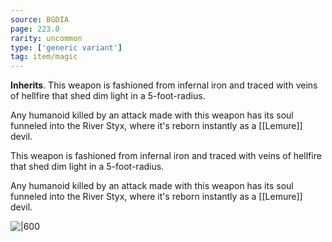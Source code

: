 ```yaml
---
source: BGDIA
page: 223.0
rarity: uncommon
type: ['generic variant']
tag: item/magic
---
```


**Inherits**. This weapon is fashioned from infernal iron and traced with veins of hellfire that shed dim light in a 5-foot-radius.

Any humanoid killed by an attack made with this weapon has its soul funneled into the River Styx, where it's reborn instantly as a [[Lemure]] devil.


This weapon is fashioned from infernal iron and traced with veins of hellfire that shed dim light in a 5-foot-radius.

Any humanoid killed by an attack made with this weapon has its soul funneled into the River Styx, where it's reborn instantly as a [[Lemure]] devil.


![|600](https://5e.tools/img/items/BGDIA/Hellfire%20Weapon.jpg)